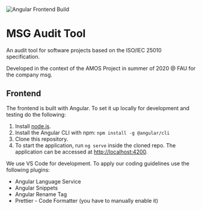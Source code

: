 ![Angular Frontend Build](https://github.com/Kexplx/msg-audit-tool/workflows/Angular%20Frontend%20Build/badge.svg)
# MSG Audit Tool
An audit tool for software projects based on the ISO/IEC 25010 specification.

Developed in the context of the AMOS Project in summer of 2020 @ FAU for the company msg.

## Frontend

The frontend is built with Angular. To set it up locally for development and testing do the following:

1. Install [node.js](https://nodejs.org/en/).
2. Install the Angular CLI with npm: `npm install -g @angular/cli`
3. Clone this repository.
4. To start the application, run `ng serve` inside the cloned repo. The application can be accessed at [http://localhost:4200](http://localhost:4200).

We use VS Code for development. To apply our coding guidelines use the following plugins:
- Angular Language Service
- Angular Snippets
- Angular Rename Tag
- Prettier - Code Formatter (you have to manually enable it)
